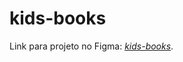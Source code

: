 # kids-books
Link para projeto no Figma: *[kids-books](https://www.figma.com/file/A4nkoZvdQIJaU8qw6OIJ5b/Kids-Books?node-id=0%3A1)*.